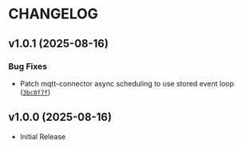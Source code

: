 # CHANGELOG

<!-- version list -->

## v1.0.1 (2025-08-16)

### Bug Fixes

- Patch mqtt-connector async scheduling to use stored event loop
  ([`3bc0f7f`](https://github.com/muxu-io/mqtt-application/commit/3bc0f7fc2cb4ba5c155d1e8d854d09b38fbd1015))


## v1.0.0 (2025-08-16)

- Initial Release
